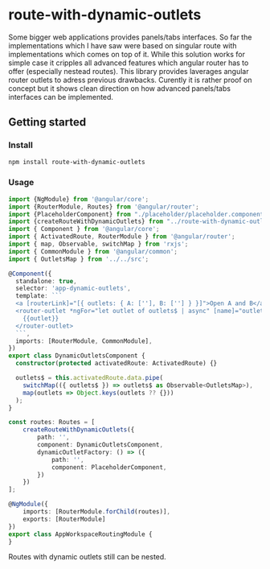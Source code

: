 # route-with-dynamic-outlets

Some bigger web applications provides panels/tabs interfaces. So far the implementations which I have saw were based on singular route with implementations which comes on top of it. While this solution works for simple case it cripples all advanced features which angular router has to offer (especially nestead routes). This library provides laverages angular router outlets to adress previous drawbacks.
Curently it is rather proof on concept but it shows clean direction on how advanced panels/tabs interfaces can be implemented.

## Getting started

### Install

```bash
npm install route-with-dynamic-outlets
```

### Usage

```ts
import {NgModule} from '@angular/core';
import {RouterModule, Routes} from '@angular/router';
import {PlaceholderComponent} from "./placeholder/placeholder.component";
import {createRouteWithDynamicOutlets} from "../route-with-dynamic-outlets/route-with-dynamic-outlets";
import { Component } from '@angular/core';
import { ActivatedRoute, RouterModule } from '@angular/router';
import { map, Observable, switchMap } from 'rxjs';
import { CommonModule } from '@angular/common';
import { OutletsMap } from '../../src';

@Component({
  standalone: true,
  selector: 'app-dynamic-outlets',
  template: ```
  <a [routerLink]="[{ outlets: { A: [''], B: [''] } }]">Open A and B</a>
  <router-outlet *ngFor="let outlet of outlets$ | async" [name]="outlet">
    {{outlet}}
  </router-outlet>
  ```,
  imports: [RouterModule, CommonModule],
})
export class DynamicOutletsComponent {
  constructor(protected activatedRoute: ActivatedRoute) {}

  outlets$ = this.activatedRoute.data.pipe(
    switchMap(({ outlets$ }) => outlets$ as Observable<OutletsMap>),
    map(outlets => Object.keys(outlets ?? {}))
  );
}

const routes: Routes = [
    createRouteWithDynamicOutlets({
        path: '',
        component: DynamicOutletsComponent,
        dynamicOutletFactory: () => ({
            path: '',
            component: PlaceholderComponent,
        })
    })
];

@NgModule({
    imports: [RouterModule.forChild(routes)],
    exports: [RouterModule]
})
export class AppWorkspaceRoutingModule {
}
```
Routes with dynamic outlets still can be nested.

[build-img]:https://github.com/Skitionek/route-with-dynamic-outlets/actions/workflows/release.yml/badge.svg
[build-url]:https://github.com/Skitionek/route-with-dynamic-outlets/actions/workflows/release.yml
[downloads-img]:https://img.shields.io/npm/dt/route-with-dynamic-outlets
[downloads-url]:https://www.npmtrends.com/route-with-dynamic-outlets
[npm-img]:https://img.shields.io/npm/v/route-with-dynamic-outlets
[npm-url]:https://www.npmjs.com/package/route-with-dynamic-outlets
[issues-img]:https://img.shields.io/github/issues/Skitionek/route-with-dynamic-outlets
[issues-url]:https://github.com/Skitionek/route-with-dynamic-outlets/issues
[codecov-img]:https://codecov.io/gh/Skitionek/route-with-dynamic-outlets/branch/main/graph/badge.svg
[codecov-url]:https://codecov.io/gh/Skitionek/route-with-dynamic-outlets
[semantic-release-img]:https://img.shields.io/badge/%20%20%F0%9F%93%A6%F0%9F%9A%80-semantic--release-e10079.svg
[semantic-release-url]:https://github.com/semantic-release/semantic-release
[commitizen-img]:https://img.shields.io/badge/commitizen-friendly-brightgreen.svg
[commitizen-url]:http://commitizen.github.io/cz-cli/
